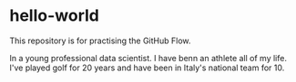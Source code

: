# hello-world
This repository is for practising the GitHub Flow.

In a young professional data scientist. I have benn an athlete all of my life. I've played golf for 20 years and have been in Italy's national team for 10. 
